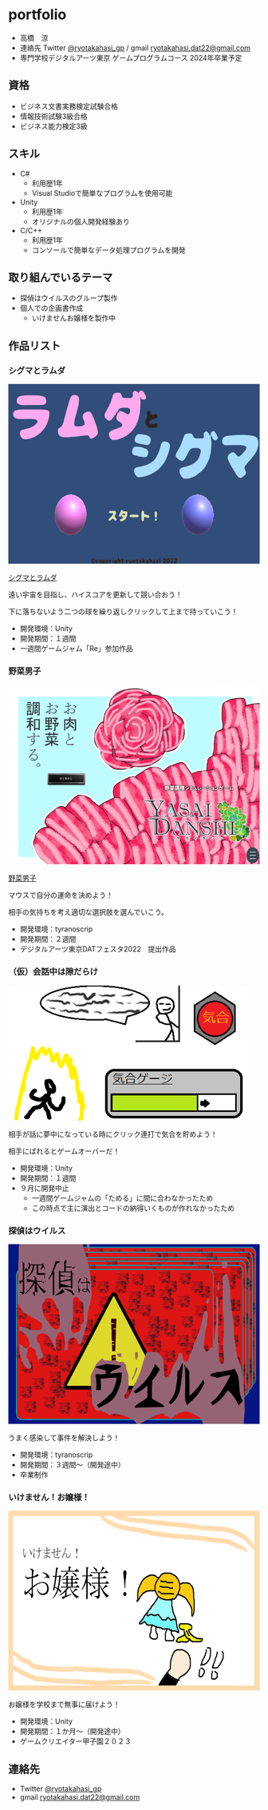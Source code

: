 # portfolio

- 高橋　涼
- 連絡先 Twitter [@ryotakahasi_gp](https://twitter.com/ryotakahasi_gp) / gmail ryotakahasi.dat22@gmail.com
- 専門学校デジタルアーツ東京 ゲームプログラムコース 2024年卒業予定

## 資格
- ビジネス文書実務検定試験合格
- 情報技術試験3級合格
- ビジネス能力検定3級

## スキル
- C#
  - 利用歴1年
  - Visual Studioで簡単なプログラムを使用可能
- Unity
  - 利用歴1年
  - オリジナルの個人開発経験あり
- C/C++
  - 利用歴1年
  - コンソールで簡単なデータ処理プログラムを開発

## 取り組んでいるテーマ
- 探偵はウイルスのグループ製作
- 個人での企画書作成
  - いけませんお嬢様を製作中
## 作品リスト

### シグマとラムダ
[<img src="ramu.png" alt="シグマとラムダ" style="height: 360px">](https://unityroom.com/games/ramsigu)

[シグマとラムダ](https://unityroom.com/games/ramsigu)

遠い宇宙を目指し、ハイスコアを更新して競い合おう！

下に落ちないよう二つの球を繰り返しクリックして上まで持っていこう！

- 開発環境：Unity
- 開発期間：１週間
- 一週間ゲームジャム「Re」参加作品

### 野菜男子

[<img src="yasai.png" alt="野菜男子" style="height: 360px">](https://novelgame.jp/games/show/7662)

[野菜男子](https://novelgame.jp/games/show/7662)

マウスで自分の運命を決めよう！

相手の気持ちを考え適切な選択肢を選んでいこう。

- 開発環境：tyranoscrip
- 開発期間：２週間
- デジタルアーツ東京DATフェスタ2022　提出作品

### （仮）会話中は隙だらけ

![会話中は隙だらけ](kiaidame.png)

相手が話に夢中になっている時にクリック連打で気合を貯めよう！

相手にばれるとゲームオーバーだ！

- 開発環境：Unity
- 開発期間：１週間
- ９月に開発中止
  - 一週間ゲームジャムの「ためる」に間に合わなかったため
  - この時点で主に演出とコードの納得いくものが作れなかったため

### 探偵はウイルス
<img src="tannteibetuba-.png" alt="探偵はウイルス" style="height: 360px">

うまく感染して事件を解決しよう！

- 開発環境：tyranoscrip
- 開発期間：３週間～（開発途中）
- 卒業制作

### いけません！お嬢様！
<img src="ikeozi.png" alt="いけません！お嬢様！" style="height: 360px">

お嬢様を学校まで無事に届けよう！

- 開発環境：Unity
- 開発期間：１か月～（開発途中）
- ゲームクリエイター甲子園２０２３

## 連絡先
- Twitter [@ryotakahasi_gp](https://twitter.com/ryotakahasi_gp)
- gmail ryotakahasi.dat22@gmail.com
